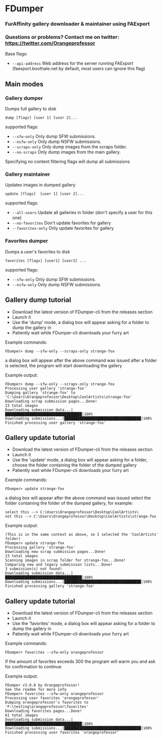 # FDumper

### FurAffinity gallery downloader & maintainer using FAExport

### Questions or problems? Contact me on twitter: https://twitter.com/Orangeprofessor

Base flags:
* `--api-address` Web address for the server running FAExport (faexport.boothale.net by default, most users can ignore this flag)

## Main modes

### Gallery dumper

Dumps full gallery to disk

	dump [flags] [user 1] [user 2]...

supported flags:

* `--sfw-only` Only dump SFW submissions.
* `--nsfw-only` Only dump NSFW submissions.
* `--scraps-only` Only dump images from the scraps folder.
* `--no-scraps` Only dump images from the main gallery.

Specifying no content filtering flags will dump all submissions

### Gallery maintainer 

Updates images in dumped gallery

	update [flags]  [user 1] [user 2]...
	
supported flags:

* `--all-users` Update all galleries in folder (don't specify a user for this one)
* `--no-favorites` Don't update favorites for gallery
* `--favorites-only` Only update favorites for gallery

### Favorites dumper

Dumps a user's favorites to disk

	favorites [flags] [user1] [user2] ...

supported flags:

* `--sfw-only` Only dump SFW submissions.
* `--nsfw-only` Only dump NSFW submissions.


## Gallery dump tutorial

* Download the latest version of FDumper-cli from the releases section
* Launch it
* Use the 'dump' mode, a dialog box will appear asking for a folder to dump the gallery in
* Patiently wait while FDumper-cli downloads your furry art
 
Example commands:
~~~text
FDumper> dump --sfw-only --scraps-only strange-fox
~~~

a dialog box will appear after the above command was issued
after a folder is selected, the program will start downloading the gallery

Example output:
~~~text
FDumper> dump --sfw-only --scraps-only strange-fox
Processing user gallery 'strange-fox'
Dumping gallery 'strange-fox' to 'C:\Users\Orangeprofessor\Desktop\CoolArtists\strange-fox'
Downloading scrap submission pages...Done!
23 total images
Downloading submission data...|███████████████████████████████████|100%
Downloading submissions...|███████████████████████████████████|100%
Finished processing user gallery 'strange-fox'
~~~
  

## Gallery update tutorial

* Download the latest version of FDumper-cli from the releases section
* Launch it
* Use the 'update' mode, a dialog box will appear asking for a folder, choose the folder containing the folder of the dumped gallery 
* Patiently wait while FDumper-cli downloads your furry art

Example commands:
~~~text
FDumper> update strange-fox
~~~

a dialog box will appear after the above command was issued
select the folder containing the folder of the dumped gallery, for example:
~~~text
select this --> C:\Users\Orangeprofessor\Desktop\CoolArtists\
not this --> C:\Users\Orangeprofessor\Desktop\CoolArtists\strange-fox
~~~

Example output:
~~~text
(This is in the same context as above, so I selected the 'CoolArtists' folder)
FDumper> update strange-fox
Processing gallery 'strange-fox'
Downloading new scrap submission pages...Done!
23 total images
Scanning images in scrap folder for strange-fox...Done!
Comparing new and legacy submission lists...Done!
3 submission(s) not found!
Downloading submission data...|███████████████████████████████████|100%
Downloading submissions...|███████████████████████████████████|100%
Finished processing gallery 'strange-fox'
~~~


## Gallery update tutorial

* Download the latest version of FDumper-cli from the releases section
* Launch it
* Use the 'favorites' mode, a dialog box will appear asking for a folder to dump the gallery in
* Patiently wait while FDumper-cli downloads your furry art

Example commands:
~~~text
FDumper> favorites --sfw-only orangeprofessor
~~~

If the amount of favorites exceeds 300 the program will warm you and ask for confirmation to continue

Example output:
~~~text
FDumper v3.0.0 by Orangeprofessor!
See the readme for more info
FDumper> favorites --sfw-only orangeprofessor
Processing user favorites 'orangeprofessor'
Dumping orangeprofessor's favorites to 'F:\testing\orangeprofessor\favorites'
Downloading favorites pages...Done!
61 total images
Downloading submission data...|███████████████████████████████████|100%
Downloading submissions...|███████████████████████████████████|100%
Finished processing user favorites 'orangeprofessor'
~~~

